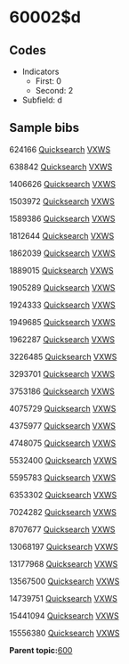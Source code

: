 # 60002$d

## Codes

-   Indicators
    -   First: 0
    -   Second: 2
-   Subfield: d

## Sample bibs

624166 [Quicksearch](https://search.library.yale.edu/catalog/624166) [VXWS](http://prodorbis.library.yale.edu:7014/vxws/GetHoldingsService?bibId=624166)

638842 [Quicksearch](https://search.library.yale.edu/catalog/638842) [VXWS](http://prodorbis.library.yale.edu:7014/vxws/GetHoldingsService?bibId=638842)

1406626 [Quicksearch](https://search.library.yale.edu/catalog/1406626) [VXWS](http://prodorbis.library.yale.edu:7014/vxws/GetHoldingsService?bibId=1406626)

1503972 [Quicksearch](https://search.library.yale.edu/catalog/1503972) [VXWS](http://prodorbis.library.yale.edu:7014/vxws/GetHoldingsService?bibId=1503972)

1589386 [Quicksearch](https://search.library.yale.edu/catalog/1589386) [VXWS](http://prodorbis.library.yale.edu:7014/vxws/GetHoldingsService?bibId=1589386)

1812644 [Quicksearch](https://search.library.yale.edu/catalog/1812644) [VXWS](http://prodorbis.library.yale.edu:7014/vxws/GetHoldingsService?bibId=1812644)

1862039 [Quicksearch](https://search.library.yale.edu/catalog/1862039) [VXWS](http://prodorbis.library.yale.edu:7014/vxws/GetHoldingsService?bibId=1862039)

1889015 [Quicksearch](https://search.library.yale.edu/catalog/1889015) [VXWS](http://prodorbis.library.yale.edu:7014/vxws/GetHoldingsService?bibId=1889015)

1905289 [Quicksearch](https://search.library.yale.edu/catalog/1905289) [VXWS](http://prodorbis.library.yale.edu:7014/vxws/GetHoldingsService?bibId=1905289)

1924333 [Quicksearch](https://search.library.yale.edu/catalog/1924333) [VXWS](http://prodorbis.library.yale.edu:7014/vxws/GetHoldingsService?bibId=1924333)

1949685 [Quicksearch](https://search.library.yale.edu/catalog/1949685) [VXWS](http://prodorbis.library.yale.edu:7014/vxws/GetHoldingsService?bibId=1949685)

1962287 [Quicksearch](https://search.library.yale.edu/catalog/1962287) [VXWS](http://prodorbis.library.yale.edu:7014/vxws/GetHoldingsService?bibId=1962287)

3226485 [Quicksearch](https://search.library.yale.edu/catalog/3226485) [VXWS](http://prodorbis.library.yale.edu:7014/vxws/GetHoldingsService?bibId=3226485)

3293701 [Quicksearch](https://search.library.yale.edu/catalog/3293701) [VXWS](http://prodorbis.library.yale.edu:7014/vxws/GetHoldingsService?bibId=3293701)

3753186 [Quicksearch](https://search.library.yale.edu/catalog/3753186) [VXWS](http://prodorbis.library.yale.edu:7014/vxws/GetHoldingsService?bibId=3753186)

4075729 [Quicksearch](https://search.library.yale.edu/catalog/4075729) [VXWS](http://prodorbis.library.yale.edu:7014/vxws/GetHoldingsService?bibId=4075729)

4375977 [Quicksearch](https://search.library.yale.edu/catalog/4375977) [VXWS](http://prodorbis.library.yale.edu:7014/vxws/GetHoldingsService?bibId=4375977)

4748075 [Quicksearch](https://search.library.yale.edu/catalog/4748075) [VXWS](http://prodorbis.library.yale.edu:7014/vxws/GetHoldingsService?bibId=4748075)

5532400 [Quicksearch](https://search.library.yale.edu/catalog/5532400) [VXWS](http://prodorbis.library.yale.edu:7014/vxws/GetHoldingsService?bibId=5532400)

5595783 [Quicksearch](https://search.library.yale.edu/catalog/5595783) [VXWS](http://prodorbis.library.yale.edu:7014/vxws/GetHoldingsService?bibId=5595783)

6353302 [Quicksearch](https://search.library.yale.edu/catalog/6353302) [VXWS](http://prodorbis.library.yale.edu:7014/vxws/GetHoldingsService?bibId=6353302)

7024282 [Quicksearch](https://search.library.yale.edu/catalog/7024282) [VXWS](http://prodorbis.library.yale.edu:7014/vxws/GetHoldingsService?bibId=7024282)

8707677 [Quicksearch](https://search.library.yale.edu/catalog/8707677) [VXWS](http://prodorbis.library.yale.edu:7014/vxws/GetHoldingsService?bibId=8707677)

13068197 [Quicksearch](https://search.library.yale.edu/catalog/13068197) [VXWS](http://prodorbis.library.yale.edu:7014/vxws/GetHoldingsService?bibId=13068197)

13177968 [Quicksearch](https://search.library.yale.edu/catalog/13177968) [VXWS](http://prodorbis.library.yale.edu:7014/vxws/GetHoldingsService?bibId=13177968)

13567500 [Quicksearch](https://search.library.yale.edu/catalog/13567500) [VXWS](http://prodorbis.library.yale.edu:7014/vxws/GetHoldingsService?bibId=13567500)

14739751 [Quicksearch](https://search.library.yale.edu/catalog/14739751) [VXWS](http://prodorbis.library.yale.edu:7014/vxws/GetHoldingsService?bibId=14739751)

15441094 [Quicksearch](https://search.library.yale.edu/catalog/15441094) [VXWS](http://prodorbis.library.yale.edu:7014/vxws/GetHoldingsService?bibId=15441094)

15556380 [Quicksearch](https://search.library.yale.edu/catalog/15556380) [VXWS](http://prodorbis.library.yale.edu:7014/vxws/GetHoldingsService?bibId=15556380)

**Parent topic:**[600](../../tags/600/600.md)

